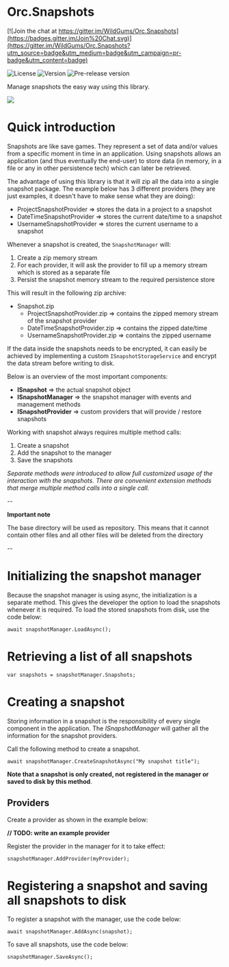 # Orc.Snapshots

[![Join the chat at https://gitter.im/WildGums/Orc.Snapshots](https://badges.gitter.im/Join%20Chat.svg)](https://gitter.im/WildGums/Orc.Snapshots?utm_source=badge&utm_medium=badge&utm_campaign=pr-badge&utm_content=badge)

![License](https://img.shields.io/github/license/WildGums/Orc.Snapshots.svg)
![Version](https://img.shields.io/nuget/v/[NUGET.PACKAGENAME].svg)
![Pre-release version](https://img.shields.io/nuget/vpre/Orc.Snapshots.svg)

Manage snapshots the easy way using this library.

![](doc/images/orc_snapshots.gif)

# Quick introduction

Snapshots are like save games. They represent a set of data and/or values from a specific moment in time in an application. Using snapshots allows an application (and thus eventually the end-user) to store data (in memory, in a file or any in other persistence tech) which can later be retrieved.

The advantage of using this library is that it will zip all the data into a single snapshot package. The example below has 3 different providers (they are just examples, it doesn't have to make sense what they are doing):

* ProjectSnapshotProvider => stores the data in a project to a snapshot
* DateTimeSnapshotProvider => stores the current date/time to a snapshot
* UsernameSnapshotProvider => stores the current username to a snapshot

Whenever a snapshot is created, the `SnapshotManager` will:

1. Create a zip memory stream
2. For each provider, it will ask the provider to fill up a memory stream which is stored as a separate file
3. Persist the snapshot memory stream to the required persistence store

This will result in the following zip archive:

- Snapshot.zip
	- ProjectSnapshotProvider.zip => contains the zipped memory stream of the snapshot provider
	- DateTimeSnapshotProvider.zip => contains the zipped date/time
	- UsernameSnapshotProvider.zip => contains the zipped username

If the data inside the snapshots needs to be encrypted, it can easily be achieved by implementing a custom `ISnapshotStorageService` and encrypt the data stream before writing to disk.

Below is an overview of the most important components:

- **ISnapshot** => the actual snapshot object
- **ISnapshotManager** => the snapshot manager with events and management methods
- **ISnapshotProvider** => custom providers that will provide / restore snapshots

Working with snapshot always requires multiple method calls:

1. Create a snapshot
2. Add the snapshot to the manager
3. Save the snapshots

*Separate methods were introduced to allow full customized usage of the interaction with the snapshots. There are convenient extension methods that merge multiple method calls into a single call.*

-- 
 
**Important note** 

The base directory will be used as repository. This means that it cannot contain other files and all other files will be deleted from the directory

-- 

# Initializing the snapshot manager

Because the snapshot manager is using async, the initialization is a separate method. This gives the developer the option to load the snapshots whenever it is required. To load the stored snapshots from disk, use the code below:

	await snapshotManager.LoadAsync(); 

# Retrieving a list of all snapshots

    var snapshots = snapshotManager.Snapshots;

# Creating a snapshot

Storing information in a snapshot is the responsibility of every single component in the application. The *ISnapshotManager* will gather all the information for the snapshot providers.

Call the following method to create a snapshot.

    await snapshotManager.CreateSnapshotAsync("My snapshot title");

**Note that a snapshot is only created, not registered in the manager or saved to disk by this method**.


## Providers

Create a provider as shown in the example below:

**// TODO: write an example provider**

Register the provider in the manager for it to take effect:

	snapshotManager.AddProvider(myProvider);


# Registering a snapshot and saving all snapshots to disk

To register a snapshot with the manager, use the code below:

	await snapshotManager.AddAsync(snapshot);

To save all snapshots, use the code below:

    snapshotManager.SaveAsync();